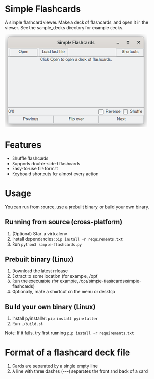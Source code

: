 # Simple Flashcards

A simple flashcard viewer. Make a deck of flashcards, and open it in the viewer. See the sample_decks directory for example decks.

![screenshot](./screenshots/main.png)

# Features

- Shuffle flashcards
- Supports double-sided flashcards
- Easy-to-use file format
- Keyboard shortcuts for almost every action

# Usage

You can run from source, use a prebuilt binary, or build your own binary.

## Running from source (cross-platform)

1. (Optional) Start a virtualenv
2. Install dependencies: `pip install -r requirements.txt`
3. Run `python3 simple-flashcards.py`

## Prebuilt binary (Linux)

1. Download the latest release
2. Extract to some location (for example, /opt)
3. Run the executable (for example, /opt/simple-flashcards/simple-flashcards)
4. Optionally, make a shortcut on the menu or desktop

## Build your own binary (Linux)

1. Install pyinstaller: `pip install pyinstaller`
2. Run `./build.sh`

Note: If it fails, try first running `pip install -r requirements.txt`

# Format of a flashcard deck file

1. Cards are separated by a single empty line
2. A line with three dashes (---) separates the front and back of a card

